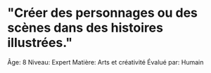 # "Créer des personnages ou des scènes dans des histoires illustrées."

Âge: 8
Niveau: Expert
Matière: Arts et créativité
Évalué par: Humain